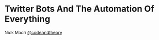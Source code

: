 
# Twitter Bots And The Automation Of Everything

Nick Macri [@codeandtheory](http://twitter.com/codeandtheory)
